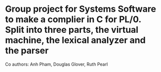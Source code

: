 # Group project for Systems Software to make a complier in C for PL/0. Split into three parts, the virtual machine, the lexical analyzer and the parser
Co authors: Anh Pham, Douglas Glover, Ruth Pearl
